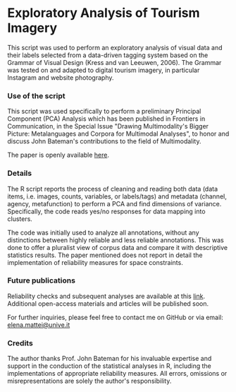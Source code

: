 # Exploratory Analysis of Tourism Imagery

This script was used to perform an exploratory analysis of visual data and their labels selected from a data-driven tagging system based on the Grammar of Visual Design (Kress and van Leeuwen, 2006). The Grammar was tested on and adapted to digital tourism imagery, in particular Instagram and website photography. 


### Use of the script

This script was used specifically to perform a preliminary Principal Component (PCA) Analysis which has been published in Frontiers in Communication, in the Special Issue "Drawing Multimodality's Bigger Picture: Metalanguages and Corpora for Multimodal Analyses", to honor and discuss John Bateman's contributions to the field of Multimodality.

The paper is openly available [here](https://www.frontiersin.org/articles/10.3389/fcomm.2024.1355406/full).


### Details

The R script reports the process of cleaning and reading both data (data items, i.e. images, counts, variables, or labels/tags) and metadata (channel, agency, metafunction) to perform a PCA and find dimensions of variance. Specifically, the code reads yes/no responses for data mapping into clusters.

The code was initially used to analyze all annotations, without any distinctions between highly reliable and less reliable annotations. This was done to offer a pluralist view of corpus data and compare it with descriptive statistics results. The paper mentioned does not report in detail the implementation of reliability measures for space constraints.

### Future publications

Reliability checks and subsequent analyses are available at this [link](https://iris.univr.it/handle/11562/1098826). Additional open-access materials and articles will be published soon. 

For further inquiries, please feel free to contact me on GitHub or via email: elena.mattei@unive.it

### Credits 

The author thanks Prof. John Bateman for his invaluable expertise and support in the conduction of the statistical analyses in R, including the implementations of appropriate reliability measures. All errors, omissions or misrepresentations are solely the author's responsibility.